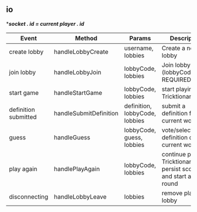 ## io

****socket . id  = current player . id***

| Event   | Method | Params | Description |
|---------|--------|--------|-------------|
| create lobby | handleLobbyCreate | username, lobbies | Create a new lobby |
| join lobby | handleLobbyJoin | lobbyCode, lobbies | Join lobby (lobbyCode REQUIRED) |
| start game | handleStartGame | lobbyCode, lobbies | start playing Tricktionary |
|definition submitted | handleSubmitDefinition | definition, lobbyCode, lobbies | submit a definition for the current word |
| guess | handleGuess | lobbyCode, guess, lobbies | vote/select/guess definition of current word |
| play again | handlePlayAgain | lobbyCode, lobbies | continue playing Tricktionary, persist scores and start a new round |
| disconnecting | handleLobbyLeave | lobbies | remove player for lobby |

